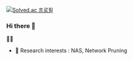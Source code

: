 [![Solved.ac
프로필](http://mazassumnida.wtf/api/v2/generate_badge?boj=kwan7595)](https://solved.ac/kwan7595)
### Hi there 👋
💁‍♂
<!--
**kwan7595/kwan7595** is a ✨ _special_ ✨ repository because its `README.md` (this file) appears on your GitHub profile.
-->
- 🔭 Research interests : NAS, Network Pruning


